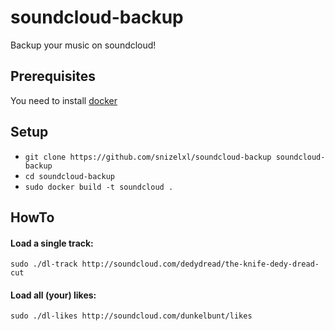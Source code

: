 # soundcloud-backup
Backup your music on soundcloud!

## Prerequisites
You need to install [docker](https://www.docker.com)

## Setup

- ```git clone https://github.com/snizelxl/soundcloud-backup soundcloud-backup```
- ```cd soundcloud-backup```
- ```sudo docker build -t soundcloud .```

## HowTo

#### Load a single track:
```sudo ./dl-track http://soundcloud.com/dedydread/the-knife-dedy-dread-cut```

#### Load all (your) likes:
```sudo ./dl-likes http://soundcloud.com/dunkelbunt/likes```
